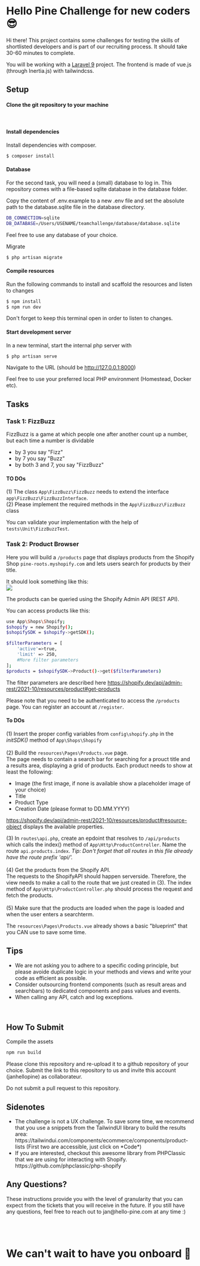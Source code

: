 # Hello Pine Challenge for new coders 😎

</p>Hi there! This project contains some challenges for testing the skills of shortlisted developers and is part of our recruiting process. It should take 30-60 minutes to complete.</p

<p>You will be working with a <a href="https://laravel.com">Laravel 9</a> project. The frontend is made of vue.js (through Inertia.js) with tailwindcss.</p>

## Setup

#### Clone the git repository to your machine
<br>

#### Install dependencies
Install dependencies with composer.

```bash
$ composer install
```

#### Database
For the second task, you will need a (small) database to log in. This repository comes with a file-based sqlite database in the database folder.

Copy the content of .env.example to a new .env file and set the absolute path to the database.sqlite file in the database directory.

```bash
DB_CONNECTION=sqlite
DB_DATABASE=/Users/USENAME/teamchallenge/database/database.sqlite
```

Feel free to use any database of your choice. 

Migrate
```bash
$ php artisan migrate
```

#### Compile resources

Run the following commands to install and scaffold the resources and listen to changes

```bash
$ npm install
$ npm run dev
```

Don't forget to keep this terminal open in order to listen to changes.

#### Start development server

In a new terminal, start the internal php server with

```bash
$ php artisan serve
```

Navigate to the URL (should be http://127.0.0.1:8000)

Feel free to use your preferred local PHP environment (Homestead, Docker etc). 

## Tasks

### Task 1: FizzBuzz
FizzBuzz is a game at which people one after another count up a number,
but each time a number is dividable
- by 3 you say "Fizz"
- by 7 you say "Buzz"
- by both 3 and 7, you say "FizzBuzz"

#### TO DOs
(1) The class `App\FizzBuzz\FizzBuzz` needs to extend the interface `app\FizzBuzz\FizzBuzzInterface`. <br>
(2) Please implement the required methods in the `App\FizzBuzz\FizzBuzz` class

You can validate your implementation with the help of `tests\Unit\FizzBuzzTest`.

### Task 2: Product Browser
Here you will build a `/products` page that displays products from the Shopify Shop `pine-roots.myshopify.com` and lets users search for products by their title.

It should look something like this: <br>
<img src="https://i.ibb.co/tbM4prt/Bildschirmfoto-2022-07-26-um-1.png">

The products can be queried using the Shopify Admin API (REST API).

You can access products like this:
```bash
use App\Shops\Shopify;
$shopify = new Shopify();
$shopifySDK = $shopify->getSDK();

$filterParameters = [
    'active'=>true,
    'limit' => 250,
    #More filter parameters
];
$products = $shopifySDK->Product()->get($filterParameters)
```

The filter parameters are described here
https://shopify.dev/api/admin-rest/2021-10/resources/product#get-products

Please note that you need to be authenticated to access the `/products` page. You can register an account at `/register`.

#### To DOs

(1) Insert the proper config variables from `config\shopify.php` in the *initSDK()* method of `App\Shops\Shopify` <br><br>
(2) Build the `resources\Pages\Products.vue` page. <br>The page needs to contain a search bar for searching for a prouct title and a results area, displaying a grid of products. Each product needs to show at least the following: <br>
    <ul>
        <li> Image (the first image, if none is available show a placeholder image of your choice)</li>
        <li> Title </li>
        <li>Product Type</li>
        <li> Creation Date (please format to DD.MM.YYYY)</li>
    </ul>
    <p>
        https://shopify.dev/api/admin-rest/2021-10/resources/product#resource-object displays the available properties.
    </p>

(3) In `routes\api.php`, create an epdoint that resolves to `/api/products` which calls the index() method of `App\Http\ProductController`. Name the route `api.products.index`. *Tip: Don't forget that all routes in this file already have the route prefix 'api/'.*<br><br>
(4) Get the products from the Shopify API. <br>
The requests to the ShopifyAPI should happen serverside. Therefore, the view needs to make a call to the route that we just created in (3). The index method of `App\Http\ProductController.php` should process the request and fetch the products. 
<br><br>
(5) Make sure that the products are loaded when the page is loaded and when the user enters a searchterm.

The `resources\Pages\Products.vue` already shows a basic "blueprint" that you CAN use to save some time. 

## Tips
<ul>
    <li>We are not asking you to adhere to a specific coding principle, but please avoide duplicate logic in your methods and views and write your code as efficient as possible.</li>
    <li>Consider outsourcing frontend components (such as result areas and searchbars) to dedicated components and pass values and events.</li>
    <li>When calling any API, catch and log exceptions.</li>
</ul>
<br>

## How To Submit
Compile the assets
```bash
npm run build
```

<p>Please clone this repository and re-upload it to a github repository of your choice. Submit the link to this repository to us and invite this account (janhellopine) as collaborateur. </p>

Do not submit a pull request to this repository.

## Sidenotes
<ul>
    <li>
    The challenge is not a UX challenge. To save some time, we recommend that you use a snippets from the TailwindUI library to build the results area: https://tailwindui.com/components/ecommerce/components/product-lists (First two are accessible, just click on *Code*)
    </li>
    <li>
    If you are interested, checkout this awesome library from PHPClassic that we are using for interacting with Shopify. https://github.com/phpclassic/php-shopify
    </li>
</ul>

## Any Questions?
<p>
These instructions provide you with the level of granularity that you can expect from the tickets that you will receive in the future. If you still have any questions, feel free to reach out to jan@hello-pine.com at any time :)
</p>

<br><br>
# We can't wait to have you onboard 🚀